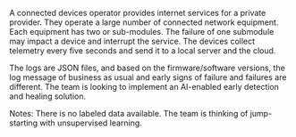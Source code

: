 A connected devices operator provides internet services for a private provider. 
They operate a large number of connected network equipment.  
Each equipment has two or sub-modules. 
The failure of one submodule may impact a device and interrupt the service. 
The devices collect telemetry every five seconds and send it to a local server and the cloud. 

The logs are JSON files, and based on the firmware/software versions, 
the log message of business as usual and early signs of failure and failures are different. 
The team is looking to implement an AI-enabled early detection and healing solution.

Notes:
There is no labeled data available. The team is thinking of jump-starting with unsupervised learning. 
 
